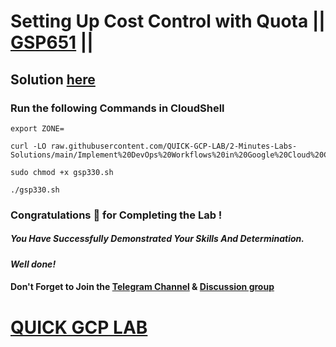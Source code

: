 # Setting Up Cost Control with Quota || [GSP651](https://www.cloudskillsboost.google/focuses/7847?parent=catalog) ||

## Solution [here]()

### Run the following Commands in CloudShell

```
export ZONE=
```
```
curl -LO raw.githubusercontent.com/QUICK-GCP-LAB/2-Minutes-Labs-Solutions/main/Implement%20DevOps%20Workflows%20in%20Google%20Cloud%20Challenge%20Lab/gsp330.sh

sudo chmod +x gsp330.sh

./gsp330.sh
```

### Congratulations 🎉 for Completing the Lab !

##### *You Have Successfully Demonstrated Your Skills And Determination.*

#### *Well done!*

#### Don't Forget to Join the [Telegram Channel](https://t.me/QuickGcpLab) & [Discussion group](https://t.me/QuickGcpLabChats)

# [QUICK GCP LAB](https://www.youtube.com/@quickgcplab)